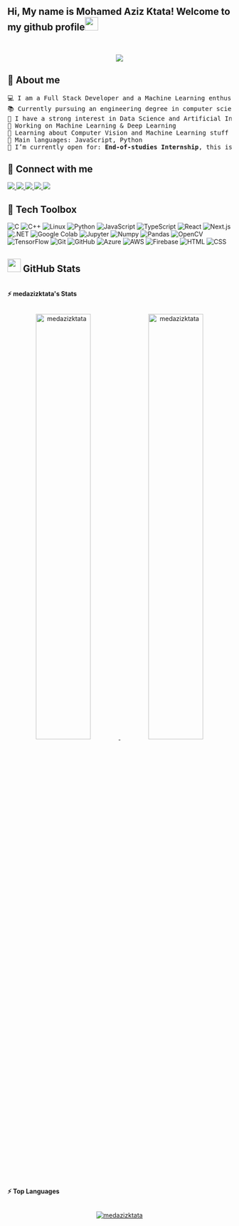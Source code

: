<h2>Hi, My name is Mohamed Aziz Ktata! Welcome to my github profile<img src="https://raw.githubusercontent.com/medazizktata/medazizktata/master/wave.gif" width="30px"></h2><br>
<p align="center">
	<a href="https://github.com/medazizktata">
		<img src="https://readme-typing-svg.herokuapp.com?lines=Computer+Science+Student;Full+Stack+Web+Developer;Freelancer;DS%20|%20AI%20|%20ML%20Enthusiastic;Always%20learning%20new%20things&center=true&width=380&height=45">
	</a>
</p>

## 🤝 About me
<pre>
💻 I am a Full Stack Developer and a Machine Learning enthusiast.
📚 Currently pursuing an engineering degree in computer science, majoring in software engineering.
📝 I have a strong interest in Data Science and Artificial Intelligence
🔭 Working on Machine Learning & Deep Learning
🌱 Learning about Computer Vision and Machine Learning stuff
🌟 Main languages: JavaScript, Python
🤔 I’m currently open for: <b>End-of-studies Internship</b>, this is <a href="https://firebasestorage.googleapis.com/v0/b/mail-signature-2e3a3.appspot.com/o/CV%2Fsoftware%2Feng%2FMohamed-Aziz-Ktata-CV-v3-Fall-2024-eng.pdf?alt=media&token=8c00cabd-39c4-4228-8d16-d917a996c54c" target="_blank">MY RESUME</a>
</pre>

## 🤝 Connect with me
<a href="https://www.linkedin.com/in/mohamed-aziz-ktata-45a3aa210/">
  <img src="https://img.shields.io/badge/LinkedIn-0077B5?style=for-the-badge&logo=linkedin&logoColor=white">
</a>
<a href="https://github.com/medazizktata">
  <img src="https://img.shields.io/badge/GitHub-100000?style=for-the-badge&logo=github&logoColor=white">
</a>
<a href="https://www.facebook.com/your-facebook-profile">
  <img src="https://img.shields.io/badge/Facebook-1877F2?style=for-the-badge&logo=facebook&logoColor=white">
</a>
<a href="https://www.instagram.com/your-instagram-profile">
  <img src="https://img.shields.io/badge/Instagram-E4405F?style=for-the-badge&logo=instagram&logoColor=white">
</a>
<a href="https://www.kaggle.com/your-kaggle-profile">
  <img src="https://img.shields.io/badge/Kaggle-20BEFF?style=for-the-badge&logo=kaggle&logoColor=white">
</a>

## 🧰 Tech Toolbox

<p align="left">
<img src="https://img.shields.io/badge/C-00599C?style=for-the-badge&logo=c&logoColor=white" alt="C">
<img src="https://img.shields.io/badge/C++-00599C?style=for-the-badge&logo=cplusplus&logoColor=white" alt="C++">
<img src="https://img.shields.io/badge/Linux-FCC624?style=for-the-badge&logo=linux&logoColor=black" alt="Linux">
<img src="https://img.shields.io/badge/Python-3776AB?style=for-the-badge&logo=python&logoColor=white" alt="Python">
<img src="https://img.shields.io/badge/JavaScript-F7DF1E?style=for-the-badge&logo=javascript&logoColor=black" alt="JavaScript">
<img src="https://img.shields.io/badge/TypeScript-007ACC?style=for-the-badge&logo=typescript&logoColor=white" alt="TypeScript">
<img src="https://img.shields.io/badge/React-61DAFB?style=for-the-badge&logo=react&logoColor=black" alt="React">
<img src="https://img.shields.io/badge/Next.js-000000?style=for-the-badge&logo=nextdotjs&logoColor=white" alt="Next.js">
<img src="https://img.shields.io/badge/.NET-512BD4?style=for-the-badge&logo=dotnet&logoColor=white" alt=".NET">
<img src="https://img.shields.io/badge/Google%20Colab-F9AB00?style=for-the-badge&logo=googlecolab&logoColor=white" alt="Google Colab">
<img src="https://img.shields.io/badge/Jupyter-F37626?style=for-the-badge&logo=jupyter&logoColor=white" alt="Jupyter">
<img src="https://img.shields.io/badge/Numpy-013243?style=for-the-badge&logo=numpy&logoColor=white" alt="Numpy">
<img src="https://img.shields.io/badge/Pandas-150458?style=for-the-badge&logo=pandas&logoColor=white" alt="Pandas">
<img src="https://img.shields.io/badge/OpenCV-5C3EE8?style=for-the-badge&logo=opencv&logoColor=white" alt="OpenCV">
<img src="https://img.shields.io/badge/TensorFlow-FF6F00?style=for-the-badge&logo=tensorflow&logoColor=white" alt="TensorFlow">
<img src="https://img.shields.io/badge/Git-F05032?style=for-the-badge&logo=git&logoColor=white" alt="Git">
<img src="https://img.shields.io/badge/GitHub-181717?style=for-the-badge&logo=github&logoColor=white" alt="GitHub">
<img src="https://img.shields.io/badge/Azure-0078D4?style=for-the-badge&logo=microsoftazure&logoColor=white" alt="Azure">
<img src="https://img.shields.io/badge/AWS-232F3E?style=for-the-badge&logo=amazonaws&logoColor=white" alt="AWS">
<img src="https://img.shields.io/badge/Firebase-FFCA28?style=for-the-badge&logo=firebase&logoColor=white" alt="Firebase">
<img src="https://img.shields.io/badge/HTML-E34F26?style=for-the-badge&logo=html5&logoColor=white" alt="HTML">
<img src="https://img.shields.io/badge/CSS-1572B6?style=for-the-badge&logo=css3&logoColor=white" alt="CSS">

## <a href="https://github.com/medazizktata"><img src="https://www.blumbergdigital.com/wp-content/uploads/2020/10/stats-graphic-statistics-business-512.png" width="30"></a> GitHub Stats

<br/>
<summary><b>⚡ medazizktata's Stats</b></summary>
<br/>
<p align="center">
	<a href="https://github.com/medazizktata">
	<img width="49.5%" src="https://github-readme-stats.vercel.app/api?username=medazizktata&show_icons=true" alt="medazizktata">
	<img width="49.5%" src="https://github-readme-streak-stats.herokuapp.com/?user=medazizktata" alt="medazizktata">
	</a>
	<br/>
</p>
<br/>
<!--
<summary><b>⚡ Activity graph</b></summary>
<br/>
<p align="center">
	<a href="https://github.com/medazizktata">
		<img src="https://activity-graph.herokuapp.com/graph?username=medazizktata&bg_color=ffffff&color=000000&line=000000&point=000000&area=true&hide_border=true" alt="medazizktata">
	</a>
</p>
<br/>
-->
<summary><b>⚡ Top Languages</b></summary>
<br/>

<p align="center">
	<a href="https://github.com/medazizktata">
	<img src="https://github-readme-stats.vercel.app/api/top-langs/?username=medazizktata&langs_count=6&layout=compact" alt="medazizktata">
	</a>
	<br/></p>
<br/>
